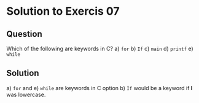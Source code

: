 # Solution to Exercis 07

## Question

Which of the following are keywords in C?
a) `for` 
b) `If`
c) `main`
d) `printf`
e) `while`

## Solution
a) `for` and e) `while` are keywords in C 
option b) `If` would be a keyword if **I** was lowercase.
